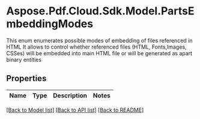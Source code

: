 # Aspose.Pdf.Cloud.Sdk.Model.PartsEmbeddingModes
This enum enumerates possible modes of embedding of files referenced in HTML
It allows to control whether referenced files (HTML, Fonts,Images, CSSes)
will be embedded into main HTML file or will be generated as apart binary entities 
            

## Properties

Name | Type | Description | Notes
------------ | ------------- | ------------- | -------------

[[Back to Model list]](../README.md#documentation-for-models) [[Back to API list]](../README.md#documentation-for-api-endpoints) [[Back to README]](../README.md)

